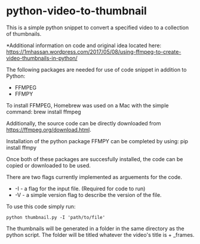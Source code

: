 # python-video-to-thumbnail

This is a simple python snippet to convert a specified video to a collection of thumbnails.

*Additional information on code and original idea located here:
https://1mhassan.wordpress.com/2017/05/08/using-ffmpeg-to-create-video-thumbnails-in-python/

The following packages are needed for use of code snippet in addition to Python:

- FFMPEG
- FFMPY

To install FFMPEG, Homebrew was used on a Mac with the simple command:
    brew install ffmpeg

Additionally, the source code can be directly downloaded from https://ffmpeg.org/download.html.

Installation of the python package FFMPY can be completed by using:
    pip install ffmpy

Once both of these packages are succesfully installed, the code can be copied or downloaded to be used.

There are two flags currently implemented as arguements for the code.

- -I - a flag for the input file. (Required for code to run)
- -V - a simple version flag to describe the version of the file.

To use this code simply run:

    python thumbnail.py -I 'path/to/file'

The thumbnails will be generated in a folder in the same directory as the python script. The folder will be titled whatever the video's title is + _frames. 




